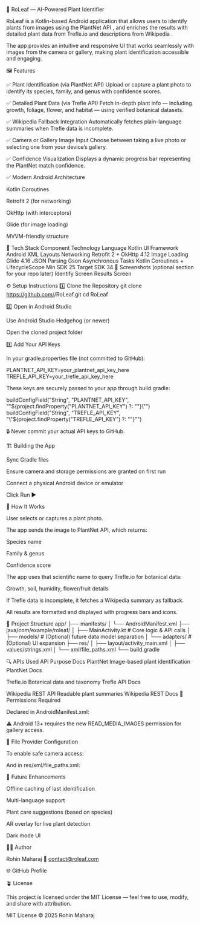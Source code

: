 🌱 RoLeaf — AI-Powered Plant Identifier

RoLeaf is a Kotlin-based Android application that allows users to identify plants from images using the PlantNet API
, and enriches the results with detailed plant data from Trefle.io
 and descriptions from Wikipedia
.

The app provides an intuitive and responsive UI that works seamlessly with images from the camera or gallery, making plant identification accessible and engaging.

🖼️ Features

✅ Plant Identification (via PlantNet API)
Upload or capture a plant photo to identify its species, family, and genus with confidence scores.

✅ Detailed Plant Data (via Trefle API)
Fetch in-depth plant info — including growth, foliage, flower, and habitat — using verified botanical datasets.

✅ Wikipedia Fallback Integration
Automatically fetches plain-language summaries when Trefle data is incomplete.

✅ Camera or Gallery Image Input
Choose between taking a live photo or selecting one from your device’s gallery.

✅ Confidence Visualization
Displays a dynamic progress bar representing the PlantNet match confidence.

✅ Modern Android Architecture

Kotlin Coroutines

Retrofit 2 (for networking)

OkHttp (with interceptors)

Glide (for image loading)

MVVM-friendly structure

🧩 Tech Stack
Component	Technology
Language	Kotlin
UI Framework	Android XML Layouts
Networking	Retrofit 2 + OkHttp 4.12
Image Loading	Glide 4.16
JSON Parsing	Gson
Asynchronous Tasks	Kotlin Coroutines + LifecycleScope
Min SDK	25
Target SDK	34
📸 Screenshots (optional section for your repo later)
Identify Screen	Results Screen

	
⚙️ Setup Instructions
1️⃣ Clone the Repository
git clone https://github.com/<your-username>/RoLeaf.git
cd RoLeaf

2️⃣ Open in Android Studio

Use Android Studio Hedgehog (or newer)

Open the cloned project folder

3️⃣ Add Your API Keys

In your gradle.properties file (not committed to GitHub):

PLANTNET_API_KEY=your_plantnet_api_key_here
TREFLE_API_KEY=your_trefle_api_key_here


These keys are securely passed to your app through build.gradle:

buildConfigField("String", "PLANTNET_API_KEY", "\"${project.findProperty("PLANTNET_API_KEY") ?: ""}\"")
buildConfigField("String", "TREFLE_API_KEY", "\"${project.findProperty("TREFLE_API_KEY") ?: ""}\"")


🔒 Never commit your actual API keys to GitHub.

🏗️ Building the App

Sync Gradle files

Ensure camera and storage permissions are granted on first run

Connect a physical Android device or emulator

Click Run ▶️

🧠 How It Works

User selects or captures a plant photo.

The app sends the image to PlantNet API, which returns:

Species name

Family & genus

Confidence score

The app uses that scientific name to query Trefle.io for botanical data:

Growth, soil, humidity, flower/fruit details

If Trefle data is incomplete, it fetches a Wikipedia summary as fallback.

All results are formatted and displayed with progress bars and icons.

📁 Project Structure
app/
 ├── manifests/
 │   └── AndroidManifest.xml
 ├── java/com/example/roleaf/
 │   ├── MainActivity.kt        # Core logic & API calls
 │   ├── models/                # (Optional) future data model separation
 │   └── adapters/              # (Optional) UI expansion
 ├── res/
 │   ├── layout/activity_main.xml
 │   ├── values/strings.xml
 │   └── xml/file_paths.xml
 └── build.gradle

🔍 APIs Used
API	Purpose	Docs
PlantNet	Image-based plant identification	PlantNet Docs

Trefle.io	Botanical data and taxonomy	Trefle API Docs

Wikipedia REST API	Readable plant summaries	Wikipedia REST Docs
📜 Permissions Required

Declared in AndroidManifest.xml:

<uses-permission android:name="android.permission.INTERNET" />
<uses-permission android:name="android.permission.CAMERA" />
<uses-permission android:name="android.permission.READ_EXTERNAL_STORAGE" />
<uses-permission android:name="android.permission.READ_MEDIA_IMAGES" />


⚠️ Android 13+ requires the new READ_MEDIA_IMAGES permission for gallery access.

🧩 File Provider Configuration

To enable safe camera access:

<provider
    android:name="androidx.core.content.FileProvider"
    android:authorities="${applicationId}.provider"
    android:exported="false"
    android:grantUriPermissions="true">
    <meta-data
        android:name="android.support.FILE_PROVIDER_PATHS"
        android:resource="@xml/file_paths" />
</provider>


And in res/xml/file_paths.xml:

<paths xmlns:android="http://schemas.android.com/apk/res/android">
    <cache-path name="images" path="." />
</paths>

🚀 Future Enhancements

Offline caching of last identification

Multi-language support

Plant care suggestions (based on species)

AR overlay for live plant detection

Dark mode UI

👨‍💻 Author

Rohin Maharaj
📧 contact@roleaf.com

🌐 GitHub Profile

🪴 License

This project is licensed under the MIT License — feel free to use, modify, and share with attribution.

MIT License © 2025 Rohin Maharaj

